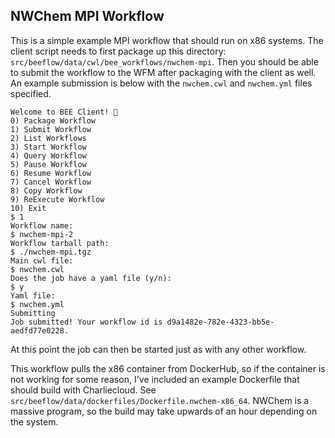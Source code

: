 ## NWChem MPI Workflow

This is a simple example MPI workflow that should run on x86 systems.  The
client script needs to first package up this directory:
`src/beeflow/data/cwl/bee_workflows/nwchem-mpi`.  Then you should be able to
submit the workflow to the WFM after packaging with the client as well. An
example submission is below with the `nwchem.cwl` and `nwchem.yml` files
specified.

```
Welcome to BEE Client! 🐝
0) Package Workflow
1) Submit Workflow
2) List Workflows
3) Start Workflow
4) Query Workflow
5) Pause Workflow
6) Resume Workflow
7) Cancel Workflow
8) Copy Workflow
9) ReExecute Workflow
10) Exit
$ 1
Workflow name:
$ nwchem-mpi-2
Workflow tarball path:
$ ./nwchem-mpi.tgz
Main cwl file:
$ nwchem.cwl
Does the job have a yaml file (y/n):
$ y
Yaml file:
$ nwchem.yml
Submitting
Job submitted! Your workflow id is d9a1482e-782e-4323-bb5e-aedfd77e0228.
```

At this point the job can then be started just as with any other workflow.

This workflow pulls the x86 container from DockerHub, so if the container is not
working for some reason, I've included an example Dockerfile that should build
with Charliecloud. See `src/beeflow/data/dockerfiles/Dockerfile.nwchem-x86_64`.
NWChem is a massive program, so the build may take upwards of an hour depending
on the system.
